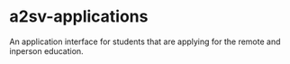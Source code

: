 # a2sv-applications
An application interface for students that are applying for the remote and inperson education.
